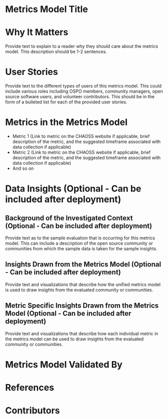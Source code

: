 # Metrics Model Title

# Why It Matters
Provide text to explain to a reader why they should care about the metrics model. This description should be 1-2 sentences.

# User Stories
Provide text to the different types of users of this metrics model. This could include various roles including OSPO members, community managers, open source software users, and volunteer contributors. This should be in the form of a bulleted list for each of the provided user stories.

# Metrics in the Metrics Model
- Metric 1 (Link to metric on the CHAOSS website if applicable, brief description of the metric, and the suggested timeframe associated with data collection if applicable)
- Metric 2 (Link to metric on the CHAOSS website if applicable, brief description of the metric, and the suggested timeframe associated with data collection if applicable)
- And so on

# Data Insights (Optional - Can be included after deployment)

## Background of the Investigated Context (Optional - Can be included after deployment)
Provide text as to the sample evaluation that is occurring for this metrics model. This can include a description of the open source community or communities from which the sample data is taken for the sample insights.

## Insights Drawn from the Metrics Model (Optional - Can be included after deployment)
Provide text and visualizations that describe how the unified metrics model is used to draw insights from the evaluated community or communities.

## Metric Specific Insights Drawn from the Metrics Model (Optional - Can be included after deployment)
Provide text and visualizations that describe how each individual metric in the metrics model can be used to draw insights from the evaluated community or communities.

# Metrics Model Validated By

# References

# Contributors


